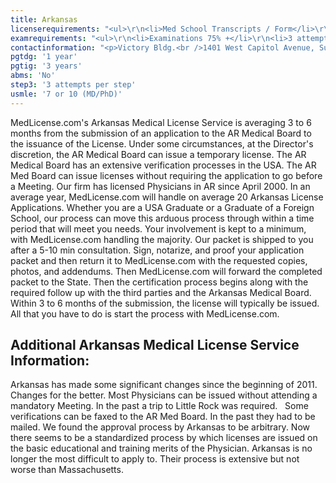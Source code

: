 ```yaml
---
title: Arkansas
licenserequirements: "<ul>\r\n<li>Med School Transcripts / Form</li>\r\n<li>Internship/Residency/Fellowships (Non-USA included)</li>\r\n<li>All State Licenses (past/present)</li>\r\n<li>Examination Scores</li>\r\n<li>Privilege Hospitals - All since Med School</li>\r\n<li>Employment - All since Med School</li>\r\n<li>AMA or AOA Profile</li>\r\n<li>FSMB Board Action Report</li>\r\n<li>Current Malpractice Carrier</li>\r\n<li>Military Status (If ever served in Military)</li>\r\n<li>Board Certification</li>\r\n<li>Clinical Clerkships (Non-USA included)</li>\r\n<li>1 Physician Reference</li>\r\n<li>ECFMG (if an International Graduate)</li>\r\n</ul>"
examrequirements: "<ul>\r\n<li>Examinations 75% +</li>\r\n<li>3 attempt limit per Step - USMLE</li>\r\n<li>7 year limit-USMLE (10 years for MD/PhD)</li>\r\n<li>1 year PGY for USA Grads</li>\r\n<li>3 years PGY for Non-USA Grads</li>\r\n<li>State Exam Accepted if Pre-1975</li>\r\n<li>No 10 year Rule - No SPEX Requirement</li>\r\n</ul>"
contactinformation: "<p>Victory Bldg.<br />1401 West Capitol Avenue, Suite 340<br />Little Rock, AR 72201<br />Phone (501) 296-1802<br />Fax (501) 296-1805</p>\r\n<p><a href=\"http://www.armedicalboard.org/\">www.armedicalboard.org</a></p>"
pgtdg: '1 year'
pgtig: '3 years'
abms: 'No'
step3: '3 attempts per step'
usmle: '7 or 10 (MD/PhD)'
---
```


<p>MedLicense.com's Arkansas Medical License Service is averaging&nbsp;3 to&nbsp;6 months from the submission of an application to the AR Medical Board to the issuance of the License. Under some circumstances, at the Director's discretion, the AR Medical Board can issue a temporary license. The AR Medical Board has an extensive verification processes in the USA. The AR Med Board can issue licenses without requiring the application to go before a Meeting. Our firm has licensed Physicians in AR since April 2000. In an average year, MedLicense.com will handle on average 20 Arkansas License Applications. Whether you are a USA Graduate or a Graduate of a Foreign School, our process can move this arduous process through within a time period that will meet you needs. Your involvement is kept to a minimum, with MedLicense.com handling the majority. Our packet is shipped to you after a 5-10 min consultation. Sign, notarize, and proof your application packet and then return it to MedLicense.com with the requested copies, photos, and addendums. Then MedLicense.com will forward the completed packet to the State. Then the certification process begins along with the required follow up with the third parties and the Arkansas Medical Board. Within 3 to 6 months of the submission, the license will typically be issued. All that you have to do is start the process with MedLicense.com.</p>
<h2 id="mcetoc_1cdq1hcdg0">Additional Arkansas Medical License Service Information:</h2>
<p>Arkansas has made some significant changes since the beginning of 2011. Changes for the better. Most Physicians can be issued without attending a mandatory Meeting. In the past a trip to Little Rock was required.&nbsp;&nbsp;&nbsp;Some verifications can be faxed to the AR Med Board. In the past they had to be mailed. We found the approval process by Arkansas to be arbitrary. Now there seems to be a standardized process by which licenses are issued on the basic educational and training merits of the Physician. Arkansas is no longer the most difficult to apply to. Their process is extensive but not worse than Massachusetts.</p>